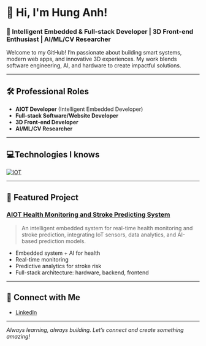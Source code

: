 # 👋 Hi, I'm Hung Anh!

### 🚀 Intelligent Embedded & Full-stack Developer | 3D Front-end Enthusiast | AI/ML/CV Researcher

Welcome to my GitHub! I’m passionate about building smart systems, modern web apps, and innovative 3D experiences. My work blends software engineering, AI, and hardware to create impactful solutions.

---

## 🛠️ Professional Roles
- **AIOT Developer** (Intelligent Embedded Developer)
- **Full-stack Software/Website Developer**
- **3D Front-end Developer**
- **AI/ML/CV Researcher**

---

## 💻Technologies I knows
[![IOT](https://skillicons.dev/icons?i=arduino,c,cpp,react,html,css,tailwind,threejs,nodejs,npm,vite,webpack,js,java,spring,mongodb,mysql,postgres,postman,py,anaconda,sklearn,tensorflow,kotlin,androidstudio,git,github,vscode,bash,linux,ubuntu,discord,ai,ps,figma&theme=dark)](https://skillicons.dev)


---

## 🌟 Featured Project

### [AIOT Health Monitoring and Stroke Predicting System](https://github.com/hunganh1310/-AIOT-Health-Monitoring-and-Stroke-Predicting-System)
> An intelligent embedded system for real-time health monitoring and stroke prediction, integrating IoT sensors, data analytics, and AI-based prediction models.

- Embedded system + AI for health
- Real-time monitoring
- Predictive analytics for stroke risk
- Full-stack architecture: hardware, backend, frontend

---

## 🔗 Connect with Me
- [LinkedIn](https://www.linkedin.com/in/h%C3%B9ng-anh-abbb76263/)

---

_Always learning, always building. Let’s connect and create something amazing!_
